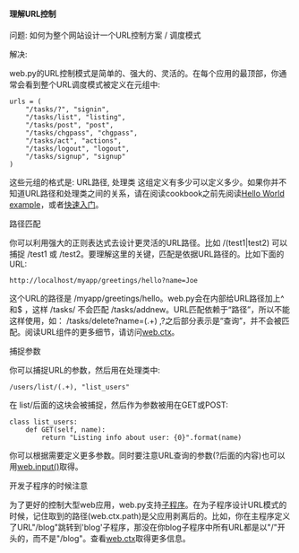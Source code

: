  

#### 理解URL控制



问题: 如何为整个网站设计一个URL控制方案 / 调度模式



解决:



web.py的URL控制模式是简单的、强大的、灵活的。在每个应用的最顶部，你通常会看到整个URL调度模式被定义在元组中:




```
urls = (
    "/tasks/?", "signin",
    "/tasks/list", "listing",
    "/tasks/post", "post",
    "/tasks/chgpass", "chgpass",
    "/tasks/act", "actions",
    "/tasks/logout", "logout",
    "/tasks/signup", "signup"
)

```


这些元组的格式是: URL路径, 处理类 这组定义有多少可以定义多少。如果你并不知道URL路径和处理类之间的关系，请在阅读cookbook之前先阅读[Hello World example](http://webpy.org/helloworld)，或者[快速入门](http://webpy.org/tutorial3.zh-cn)。



路径匹配



你可以利用强大的正则表达式去设计更灵活的URL路径。比如 /(test1|test2) 可以捕捉 /test1 或 /test2。要理解这里的关键，匹配是依据URL路径的。比如下面的URL:




```
http://localhost/myapp/greetings/hello?name=Joe

```


这个URL的路径是 /myapp/greetings/hello。web.py会在内部给URL路径加上^ 和$ ，这样 /tasks/ 不会匹配 /tasks/addnew。URL匹配依赖于“路径”，所以不能这样使用，如： /tasks/delete?name=(.+) ,?之后部分表示是“查询”，并不会被匹配。阅读URL组件的更多细节，请访问[web.ctx](http://webpy.org/cookbook/ctx.zh-cn)。



捕捉参数



你可以捕捉URL的参数，然后用在处理类中:




```
/users/list/(.+), "list_users"

```


在 list/后面的这块会被捕捉，然后作为参数被用在GET或POST:




```
class list_users:
    def GET(self, name):
        return "Listing info about user: {0}".format(name)

```


你可以根据需要定义更多参数。同时要注意URL查询的参数(?后面的内容)也可以用[web.input()](http://webpy.org/cookbook/input.zh-cn)取得。



开发子程序的时候注意



为了更好的控制大型web应用，web.py支持[子程序](http://webpy.org/cookbook/subapp.zh-cn)。在为子程序设计URL模式的时候，记住取到的路径(web.ctx.path)是父应用剥离后的。比如，你在主程序定义了URL"/blog"跳转到'blog'子程序，那没在你blog子程序中所有URL都是以"/"开头的，而不是"/blog"。查看[web.ctx](http://webpy.org/cookbook/ctx.zh-cn)取得更多信息。





 
 


